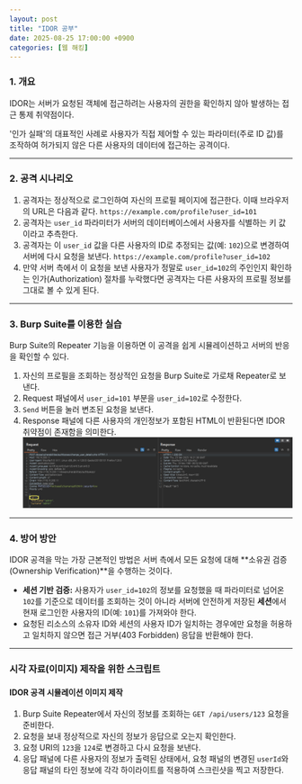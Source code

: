 ```yaml
---
layout: post
title: "IDOR 공부"
date: 2025-08-25 17:00:00 +0900
categories: [웹 해킹]
---
```


### 1. 개요

IDOR는 서버가 요청된 객체에 접근하려는 사용자의 권한을 확인하지 않아 발생하는 접근 통제 취약점이다.

'인가 실패'의 대표적인 사례로 사용자가 직접 제어할 수 있는 파라미터(주로 ID 값)를 조작하여 허가되지 않은 다른 사용자의 데이터에 접근하는 공격이다.

---

### 2. 공격 시나리오

1.  공격자는 정상적으로 로그인하여 자신의 프로필 페이지에 접근한다. 이때 브라우저의 URL은 다음과 같다.
    `https://example.com/profile?user_id=101`
2.  공격자는 `user_id` 파라미터가 서버의 데이터베이스에서 사용자를 식별하는 키 값이라고 추측한다.
3.  공격자는 이 `user_id` 값을 다른 사용자의 ID로 추정되는 값(예: `102`)으로 변경하여 서버에 다시 요청을 보낸다.
    `https://example.com/profile?user_id=102`
4.  만약 서버 측에서 이 요청을 보낸 사용자가 정말로 `user_id=102`의 주인인지 확인하는 인가(Authorization) 절차를 누락했다면 공격자는 다른 사용자의 프로필 정보를 그대로 볼 수 있게 된다.

---

### 3. Burp Suite를 이용한 실습

Burp Suite의 Repeater 기능을 이용하면 이 공격을 쉽게 시뮬레이션하고 서버의 반응을 확인할 수 있다.

1.  자신의 프로필을 조회하는 정상적인 요청을 Burp Suite로 가로채 Repeater로 보낸다.
2.  Request 패널에서 `user_id=101` 부분을 `user_id=102`로 수정한다.
3.  `Send` 버튼을 눌러 변조된 요청을 보낸다.
4.  Response 패널에 다른 사용자의 개인정보가 포함된 HTML이 반환된다면 IDOR 취약점이 존재함을 의미한다.
   ![IDOR](/assets/images/IDOR_1.png)

---

### 4. 방어 방안

IDOR 공격을 막는 가장 근본적인 방법은 서버 측에서 모든 요청에 대해 **소유권 검증(Ownership Verification)**을 수행하는 것이다.

*   **세션 기반 검증:** 사용자가 `user_id=102`의 정보를 요청했을 때 파라미터로 넘어온 `102`를 기준으로 데이터를 조회하는 것이 아니라 서버에 안전하게 저장된 **세션**에서 현재 로그인한 사용자의 ID(예: `101`)를 가져와야 한다.
*   요청된 리소스의 소유자 ID와 세션의 사용자 ID가 일치하는 경우에만 요청을 허용하고 일치하지 않으면 접근 거부(403 Forbidden) 응답을 반환해야 한다.

<hr class="short-rule">




### 시각 자료(이미지) 제작을 위한 스크립트

#### **IDOR 공격 시뮬레이션 이미지 제작**

1.  Burp Suite Repeater에서 자신의 정보를 조회하는 `GET /api/users/123` 요청을 준비한다.
2.  요청을 보내 정상적으로 자신의 정보가 응답으로 오는지 확인한다.
3.  요청 URI의 `123`을 `124`로 변경하고 다시 요청을 보낸다.
4.  응답 패널에 다른 사용자의 정보가 출력된 상태에서, 요청 패널의 변경된 `userId`와 응답 패널의 타인 정보에 각각 하이라이트를 적용하여 스크린샷을 찍고 저장한다.